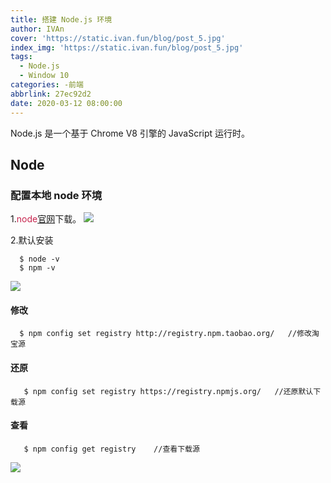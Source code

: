 ```yaml
---
title: 搭建 Node.js 环境
author: IVAn
cover: 'https://static.ivan.fun/blog/post_5.jpg'
index_img: 'https://static.ivan.fun/blog/post_5.jpg'
tags:
  - Node.js
  - Window 10
categories: -前端
abbrlink: 27ec92d2
date: 2020-03-12 08:00:00
---
```


Node.js 是一个基于 Chrome V8 引擎的 JavaScript 运行时。 

## Node

### 配置本地 node 环境
  1.<font color=#c7254e>node</font>[官网](https://nodejs.org/en/ "官网")下载。
 ![](https://static.ivan.fun/blog/node.js1.jpg)

  2.默认安装
``` 
  $ node -v
  $ npm -v
```
  ![](https://static.ivan.fun/blog/node.js2.jpg)

#### 修改
``` 
  $ npm config set registry http://registry.npm.taobao.org/   //修改淘宝源
```
#### 还原
``` 
   $ npm config set registry https://registry.npmjs.org/   //还原默认下载源
```

#### 查看
``` 
   $ npm config get registry    //查看下载源
```
 ![](https://static.ivan.fun/blog/node.js3.jpg)

